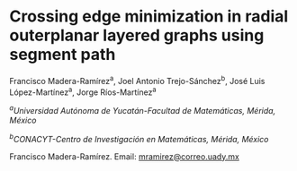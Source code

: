 # Crossing edge minimization in radial outerplanar layered graphs using segment path

Francisco Madera-Ramírez<sup>a</sup>,
Joel Antonio Trejo-Sánchez<sup>b</sup>,
José Luis López-Martínez<sup>a</sup>,
Jorge Ríos-Martínez<sup>a</sup>

*<sup>a</sup>Universidad Autónoma de Yucatán-Facultad de Matemáticas, Mérida, México*

*<sup>b</sup>CONACYT-Centro de Investigación en Matemáticas, Mérida, México*

Francisco Madera-Ramírez. Email: mramirez@correo.uady.mx
